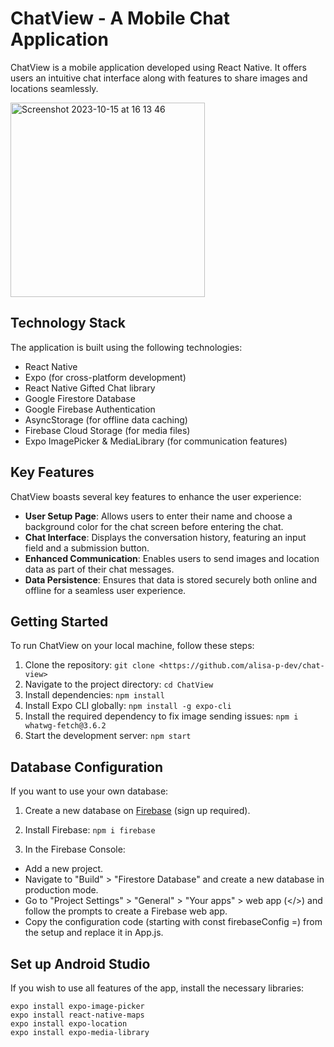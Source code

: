 # ChatView - A Mobile Chat Application

ChatView is a mobile application developed using React Native. It offers users an intuitive chat interface along with features to share images and locations seamlessly.

<img width="311" alt="Screenshot 2023-10-15 at 16 13 46" src="https://github.com/alisa-p-dev/chat-view/assets/122109020/4b1c0dd8-127c-41d7-9625-7a9ecb52b8c9">

## Technology Stack

The application is built using the following technologies:

- React Native
- Expo (for cross-platform development)
- React Native Gifted Chat library
- Google Firestore Database
- Google Firebase Authentication
- AsyncStorage (for offline data caching)
- Firebase Cloud Storage (for media files)
- Expo ImagePicker & MediaLibrary (for communication features)

## Key Features

ChatView boasts several key features to enhance the user experience:

- **User Setup Page**: Allows users to enter their name and choose a background color for the chat screen before entering the chat.
- **Chat Interface**: Displays the conversation history, featuring an input field and a submission button.
- **Enhanced Communication**: Enables users to send images and location data as part of their chat messages.
- **Data Persistence**: Ensures that data is stored securely both online and offline for a seamless user experience.

## Getting Started

To run ChatView on your local machine, follow these steps:

1. Clone the repository: `git clone <https://github.com/alisa-p-dev/chat-view>`
2. Navigate to the project directory: `cd ChatView`
3. Install dependencies: `npm install`
4. Install Expo CLI globally: `npm install -g expo-cli`
5. Install the required dependency to fix image sending issues: `npm i whatwg-fetch@3.6.2`
6. Start the development server: `npm start`

## Database Configuration

If you want to use your own database:

1. Create a new database on [Firebase](https://firebase.google.com/) (sign up required).
2. Install Firebase: `npm i firebase`

1. In the Firebase Console:

- Add a new project.
- Navigate to "Build" > "Firestore Database" and create a new database in production mode.
- Go to "Project Settings" > "General" > "Your apps" > web app (</>) and follow the prompts to create a Firebase web app.
- Copy the configuration code (starting with const firebaseConfig =) from the setup and replace it in App.js.

## Set up Android Studio

If you wish to use all features of the app, install the necessary libraries:

```
expo install expo-image-picker
expo install react-native-maps
expo install expo-location
expo install expo-media-library
```

